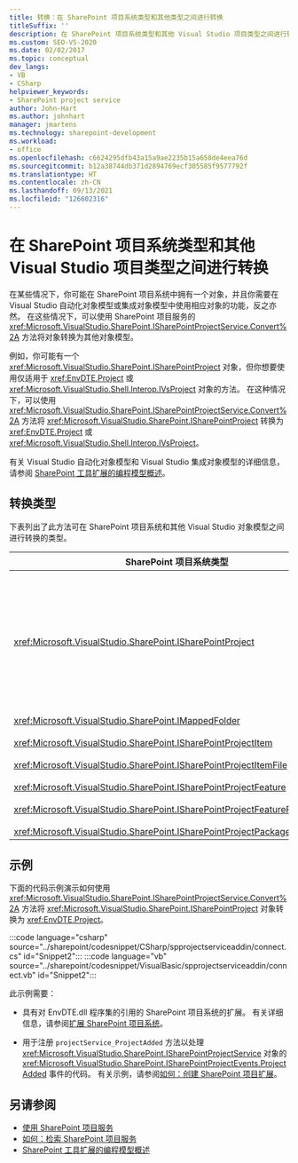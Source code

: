 ```yaml
---
title: 转换：在 SharePoint 项目系统类型和其他类型之间进行转换
titleSuffix: ''
description: 在 SharePoint 项目系统类型和其他 Visual Studio 项目类型之间进行转换。 查看一个详细介绍可转换的类型的列表。
ms.custom: SEO-VS-2020
ms.date: 02/02/2017
ms.topic: conceptual
dev_langs:
- VB
- CSharp
helpviewer_keywords:
- SharePoint project service
author: John-Hart
ms.author: johnhart
manager: jmartens
ms.technology: sharepoint-development
ms.workload:
- office
ms.openlocfilehash: c6624295dfb43a15a9ae2235b15a658de4eea76d
ms.sourcegitcommit: b12a38744db371d2894769ecf305585f9577792f
ms.translationtype: HT
ms.contentlocale: zh-CN
ms.lasthandoff: 09/13/2021
ms.locfileid: "126602316"
---
```

# <a name="convert-between-sharepoint-project-system-types-and-other-visual-studio-project-types"></a>在 SharePoint 项目系统类型和其他 Visual Studio 项目类型之间进行转换
  在某些情况下，你可能在 SharePoint 项目系统中拥有一个对象，并且你需要在 Visual Studio 自动化对象模型或集成对象模型中使用相应对象的功能，反之亦然。 在这些情况下，可以使用 SharePoint 项目服务的 <xref:Microsoft.VisualStudio.SharePoint.ISharePointProjectService.Convert%2A> 方法将对象转换为其他对象模型。

 例如，你可能有一个 <xref:Microsoft.VisualStudio.SharePoint.ISharePointProject> 对象，但你想要使用仅适用于 <xref:EnvDTE.Project> 或 <xref:Microsoft.VisualStudio.Shell.Interop.IVsProject> 对象的方法。 在这种情况下，可以使用 <xref:Microsoft.VisualStudio.SharePoint.ISharePointProjectService.Convert%2A> 方法将 <xref:Microsoft.VisualStudio.SharePoint.ISharePointProject> 转换为 <xref:EnvDTE.Project> 或 <xref:Microsoft.VisualStudio.Shell.Interop.IVsProject>。

 有关 Visual Studio 自动化对象模型和 Visual Studio 集成对象模型的详细信息，请参阅 [SharePoint 工具扩展的编程模型概述](../sharepoint/overview-of-the-programming-model-of-sharepoint-tools-extensions.md)。

## <a name="types-of-conversions"></a>转换类型
 下表列出了此方法可在 SharePoint 项目系统和其他 Visual Studio 对象模型之间进行转换的类型。

|SharePoint 项目系统类型|自动化和集成对象模型中的相应类型|
|------------------------------------|-------------------------------------------------------------------------|
|<xref:Microsoft.VisualStudio.SharePoint.ISharePointProject>|<xref:EnvDTE.Project><br /><br /> 或<br /><br /> Visual Studio 集成对象模型中由项目的基础 COM 对象实现的任何接口。 这些接口包括 <xref:Microsoft.VisualStudio.Shell.Interop.IVsHierarchy>、<xref:Microsoft.VisualStudio.Shell.Interop.IVsProject>（或派生接口）和 <xref:Microsoft.VisualStudio.Shell.Interop.IVsBuildPropertyStorage>。 有关由项目实现的主接口的列表，请参阅[项目模型核心组件](../extensibility/internals/project-model-core-components.md)。|
|<xref:Microsoft.VisualStudio.SharePoint.IMappedFolder><br /><br /> <xref:Microsoft.VisualStudio.SharePoint.ISharePointProjectItem><br /><br /> <xref:Microsoft.VisualStudio.SharePoint.ISharePointProjectItemFile><br /><br /> <xref:Microsoft.VisualStudio.SharePoint.ISharePointProjectFeature><br /><br /> <xref:Microsoft.VisualStudio.SharePoint.ISharePointProjectFeatureResourceFile><br /><br /> <xref:Microsoft.VisualStudio.SharePoint.ISharePointProjectPackage>|<xref:EnvDTE.ProjectItem><br /><br /> 或<br /><br /> <xref:System.UInt32> 值（也称为 VSITEMID），用于标识包含它的 <xref:Microsoft.VisualStudio.Shell.Interop.IVsHierarchy> 中的项目成员。 此值可以被传递给某些 <xref:Microsoft.VisualStudio.Shell.Interop.IVsHierarchy> 方法的 itemid 参数。|

## <a name="example"></a>示例
 下面的代码示例演示如何使用 <xref:Microsoft.VisualStudio.SharePoint.ISharePointProjectService.Convert%2A> 方法将 <xref:Microsoft.VisualStudio.SharePoint.ISharePointProject> 对象转换为 <xref:EnvDTE.Project>。

:::code language="csharp" source="../sharepoint/codesnippet/CSharp/spprojectserviceaddin/connect.cs" id="Snippet2":::
:::code language="vb" source="../sharepoint/codesnippet/VisualBasic/spprojectserviceaddin/connect.vb" id="Snippet2":::

 此示例需要：

- 具有对 EnvDTE.dll 程序集的引用的 SharePoint 项目系统的扩展。 有关详细信息，请参阅[扩展 SharePoint 项目系统](../sharepoint/extending-the-sharepoint-project-system.md)。

- 用于注册 `projectService_ProjectAdded` 方法以处理 <xref:Microsoft.VisualStudio.SharePoint.ISharePointProjectService> 对象的 <xref:Microsoft.VisualStudio.SharePoint.ISharePointProjectEvents.ProjectAdded> 事件的代码。 有关示例，请参阅[如何：创建 SharePoint 项目扩展](../sharepoint/how-to-create-a-sharepoint-project-extension.md)。

## <a name="see-also"></a>另请参阅

- [使用 SharePoint 项目服务](../sharepoint/using-the-sharepoint-project-service.md)
- [如何：检索 SharePoint 项目服务](../sharepoint/how-to-retrieve-the-sharepoint-project-service.md)
- [SharePoint 工具扩展的编程模型概述](../sharepoint/overview-of-the-programming-model-of-sharepoint-tools-extensions.md)
